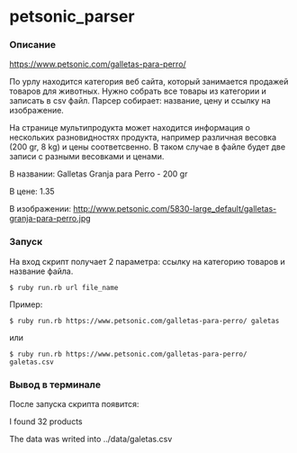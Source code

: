 # petsonic_parser
### Описание
https://www.petsonic.com/galletas-para-perro/

По урлу находится категория веб сайта, который занимается продажей товаров для животных. Нужно собрать все товары из категории и записать в csv файл.
Парсер собирает: название, цену и ссылку на изображение.

На странице мультипродукта может находится информация о нескольких разновидностях продукта, например различная весовка (200 gr, 8 kg) и цены соответсвенно. В таком случае в файле будет две записи с разными весовками и ценами.

В названии: Galletas Granja para Perro -  200 gr

В цене: 1.35

В изображении: http://www.petsonic.com/5830-large_default/galletas-granja-para-perro.jpg

### Запуск
На вход скрипт получает 2 параметра: ссылку на категорию товаров и название файла.

```
$ ruby run.rb url file_name
```

Пример:

```
$ ruby run.rb https://www.petsonic.com/galletas-para-perro/ galetas
``` 
или

```
$ ruby run.rb https://www.petsonic.com/galletas-para-perro/ galetas.csv
```

### Вывод в терминале
После запуска скрипта появится:

I found 32 products

The data was writed into ../data/galetas.csv



